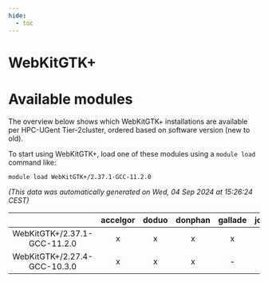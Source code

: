 ```yaml
---
hide:
  - toc
---
```


WebKitGTK+
==========

# Available modules


The overview below shows which WebKitGTK+ installations are available per HPC-UGent Tier-2cluster, ordered based on software version (new to old).

To start using WebKitGTK+, load one of these modules using a `module load` command like:

```shell
module load WebKitGTK+/2.37.1-GCC-11.2.0
```

*(This data was automatically generated on Wed, 04 Sep 2024 at 15:26:24 CEST)*  

| |accelgor|doduo|donphan|gallade|joltik|shinx|skitty|
| :---: | :---: | :---: | :---: | :---: | :---: | :---: | :---: |
|WebKitGTK+/2.37.1-GCC-11.2.0|x|x|x|x|x|-|x|
|WebKitGTK+/2.27.4-GCC-10.3.0|x|x|x|-|x|-|x|
